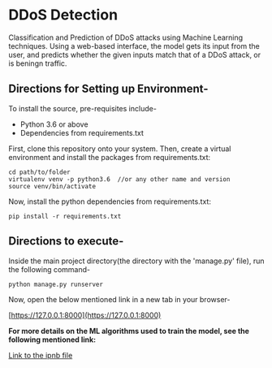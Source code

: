 # DDoS Detection

Classification and Prediction of DDoS attacks using Machine Learning techniques. Using a web-based interface, the model gets its input from the user, and predicts whether the given inputs match that of a DDoS attack, or is beningn traffic.

## Directions for Setting up Environment-

To install the source, pre-requisites include-

- Python 3.6 or above
- Dependencies from requirements.txt

First, clone this repository onto your system. Then, create a virtual environment and install the packages from requirements.txt:
```
cd path/to/folder
virtualenv venv -p python3.6  //or any other name and version
source venv/bin/activate
```
Now, install the python dependencies from requirements.txt:
```
pip install -r requirements.txt
```

## Directions to execute-

Inside the main project directory(the directory with the 'manage.py' file), run the following command-
```
python manage.py runserver
```

Now, open the below mentioned link in a new tab in your browser-

[https://127.0.0.1:8000](https://127.0.0.1:8000)

**For more details on the ML algorithms used to train the model, see the following mentioned link:**

[Link to the ipnb file](https://github.com/ShravanCool/Software_proj)
